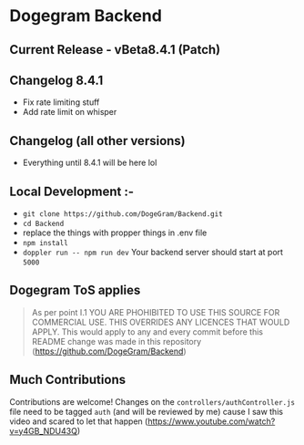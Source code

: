 # Dogegram Backend

## Current Release - vBeta8.4.1 (Patch)

## Changelog 8.4.1
 - Fix rate limiting stuff
 - Add rate limit on whisper

## Changelog (all other versions)
 - Everything until 8.4.1 will be here lol

## Local Development :-
- `git clone https://github.com/DogeGram/Backend.git`
- `cd Backend`
- replace the things with propper things in .env file
- `npm install`
- `doppler run -- npm run dev`
Your backend server should start at port `5000`

## Dogegram ToS applies
> As per point I.1 YOU ARE PHOHIBITED TO USE THIS SOURCE FOR COMMERCIAL USE. THIS OVERRIDES ANY LICENCES THAT WOULD APPLY. This would apply to any and every commit before this README change was made in this repository (https://github.com/DogeGram/Backend)

## Much Contributions
Contributions are welcome! Changes on the `controllers/authController.js` file need to be tagged `auth` (and will be reviewed by me) cause I saw this video and scared to let that happen (https://www.youtube.com/watch?v=y4GB_NDU43Q)
